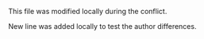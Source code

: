 

This file was modified locally during the conflict.

New line was added locally to test the author differences. 

